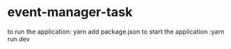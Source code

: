 # event-manager-task

to run the application: yarn add package.json
to start the application :yarn run dev 
